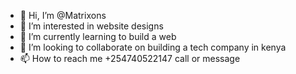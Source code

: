 - 👋 Hi, I’m @Matrixons
- 👀 I’m interested in website designs
- 🌱 I’m currently learning to build a web
- 💞️ I’m looking to collaborate on building a tech company in kenya
- 📫 How to reach me +254740522147 call or message

<!---
Matrixons/Matrixons is a ✨ special ✨ repository because its `README.md` (this file) appears on your GitHub profile.
You can click the Preview link to take a look at your changes.
--->
